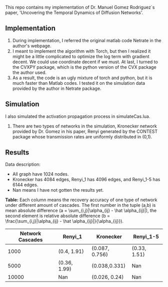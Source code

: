 This repo contains my implementation of Dr. Manuel Gomez Rodriguez`s paper, 'Uncovering the Temporal Dynamics of Diffusion Networks'.

## Implementation
1. During implementation, I referred the original matlab code Netrate in the author's webpage.
2. I meant to implement the algorithm with Torch, but then I realized it might be a little complicated to optimize the log term with gradient decent. We could use coordinate decent if we must. At last, I turned to the CVXPY package, which is the python version of the CVX package the author used.
3. As a result, the code is an ugly mixture of torch and python, but it is much faster than Matlab codes. I tested it on the simulation data provided by the author in Netrate package.

## Simulation
I also simulated the activation propagation process in simulateCas.lua.

1. There are two types of networks in the simulation, Kronecker network provided by Dr. Gomez in his paper, Renyi generated by the CONTEST package whose transmission rates are uniformly distributed in (0,1).

## Results
Data description:
  - All graph have 1024 nodes.
  - Kronecker has 4084 edges, Renyi_1 has 4096 edges, and Renyi_1-5 has 6144 edges.
  - Nan means I have not gotten the results yet.


**Table:** Each column means the recovery accuracy of one type of network under different amount of cascades. The first number in the tuple (a,b) is mean absolute difference \(a = \sum_{i,j}|\alpha_{ij} - \hat \alpha_{ij}|\), the second element is relative absolute difference \(b = \frac{\sum_{i,j}|\alpha_{ij} - \hat \alpha_{ij}|}{\alpha_{ij}}\).

Network Cascades | Renyi_1 | Kronecker | Renyi_1-5
--- | --- | --- |---
1000 |(0.4, 1.91) | (0.087, 0.756) | (0.33, 1.51)
5000 | (0.36, 1.99) | (0.038,0.331)| Nan
10000 | Nan | (0.026, 0.24) | Nan
